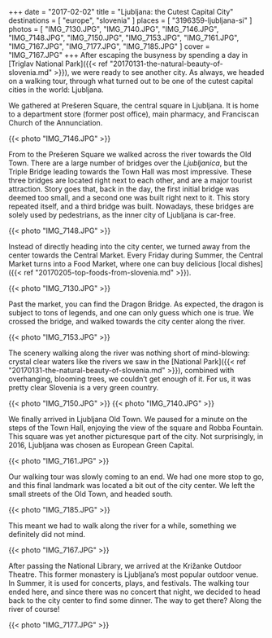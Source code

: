 +++
date   = "2017-02-02"
title  = "Ljubljana: the Cutest Capital City"
destinations = [ "europe", "slovenia" ]
places = [ "3196359-ljubljana-si" ]
photos = [
  "IMG_7130.JPG", "IMG_7140.JPG", "IMG_7146.JPG", "IMG_7148.JPG", "IMG_7150.JPG",
  "IMG_7153.JPG", "IMG_7161.JPG", "IMG_7167.JPG", "IMG_7177.JPG", "IMG_7185.JPG"
]
cover = "IMG_7167.JPG"
+++
After escaping the busyness by spending a day in [Triglav National Park]({{< ref "20170131-the-natural-beauty-of-slovenia.md" >}}), we were ready to see another city. As always, we headed on a walking tour, through what turned out to be one of the cutest capital cities in the world: Ljubljana.

<!--more-->
We gathered at Prešeren Square, the central square in Ljubljana. It is home to a department store (former post office), main pharmacy, and Franciscan Church of the Annunciation.

{{< photo "IMG_7146.JPG" >}}

From to the Prešeren Square we walked across the river towards the Old Town. There are a large number of bridges over the *Ljubljanica*, but the Triple Bridge leading towards the Town Hall was most impressive. These three bridges are located right next to each other, and are a major tourist attraction. Story goes that, back in the day, the first initial bridge was deemed too small, and a second one was built right next to it. This story repeated itself, and a third bridge was built. Nowadays, these bridges are solely used by pedestrians, as the inner city of Ljubljana is car-free.

{{< photo "IMG_7148.JPG" >}}

Instead of directly heading into the city center, we turned away from the center towards the Central Market. Every Friday during Summer, the Central Market turns into a Food Market, where one can buy delicious [local dishes]({{< ref "20170205-top-foods-from-slovenia.md" >}}).

{{< photo "IMG_7130.JPG" >}}

Past the market, you can find the Dragon Bridge. As expected, the dragon is subject to tons of legends, and one can only guess which one is true. We crossed the bridge, and walked towards the city center along the river.

{{< photo "IMG_7153.JPG" >}}

The scenery walking along the river was nothing short of mind-blowing: crystal clear waters like the rivers we saw in the [National Park]({{< ref "20170131-the-natural-beauty-of-slovenia.md" >}}), combined with overhanging, blooming trees, we couldn’t get enough of it. For us, it was pretty clear Slovenia is a very green country.

{{< photo "IMG_7150.JPG" >}}
{{< photo "IMG_7140.JPG" >}}

We finally arrived in Ljubljana Old Town. We paused for a minute on the steps of the Town Hall, enjoying the view of the square and Robba Fountain. This square was yet another picturesque part of the city. Not surprisingly, in 2016, Ljubljana was chosen as European Green Capital.

{{< photo "IMG_7161.JPG" >}}

Our walking tour was slowly coming to an end. We had one more stop to go, and this final landmark was located a bit out of the city center. We left the small streets of the Old Town, and headed south.

{{< photo "IMG_7185.JPG" >}}

This meant we had to walk along the river for a while, something we definitely did not mind.

{{< photo "IMG_7167.JPG" >}}

After passing the National Library, we arrived at the Križanke Outdoor Theatre. This former monastery is Ljubljana’s most popular outdoor venue. In Summer, it is used for concerts, plays, and festivals. The walking tour ended here, and since there was no concert that night, we decided to head back to the city center to find some dinner. The way to get there? Along the river of course!

{{< photo "IMG_7177.JPG" >}}